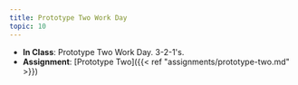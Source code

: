 ```yaml
---
title: Prototype Two Work Day
topic: 10
---
```


- **In Class**: Prototype Two Work Day. 3-2-1's.
- **Assignment**: [Prototype Two]({{< ref "assignments/prototype-two.md" >}})
